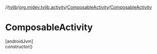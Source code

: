//[tvlib](../../../index.md)/[org.mjdev.tvlib.activity](../index.md)/[ComposableActivity](index.md)/[ComposableActivity](-composable-activity.md)

# ComposableActivity

[androidJvm]\
constructor()
